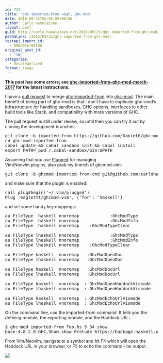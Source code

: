 ```yaml
---
id: 724
title: 'ghc-imported-from =&gt; ghc-mod'
date: 2016-09-25T00:00:00+00:00
author: Carlo Hamalainen
layout: post
guid: http://carlo-hamalainen.net/2016/09/25/ghc-imported-from-ghc-mod/
permalink: /2016/09/25/ghc-imported-from-ghc-mod/
restapi_import_id:
  - 596a05ef0330b
original_post_id:
  - "16"
categories:
  - Uncategorized
format: image
---
```

 **This post has some errors; see [ghc-imported-from&#8211;ghc-mod-march-2017](https://carlo-hamalainen.net/blog/2017/3/19/ghc-imported-from--ghc-mod-march-2017) for the latest instructions.** 

I have a [pull request](https://github.com/DanielG/ghc-mod/pull/823) to merge [ghc-imported-from](https://hackage.haskell.org/package/ghc-imported-from) into [ghc-mod](https://github.com/DanielG/ghc-mod). The main benefit of being part of ghc-mod is that I don&#8217;t have to duplicate ghc-mod&#8217;s infrastructure for handling sandboxes, GHC options, interfaces to other build tools like Stack, and compatibility with more versions of GHC.

The pull request is still under review, so until then you can try it out by cloning the development branches: 

<pre>git clone -b imported-from https://github.com/DanielG/ghc-mod.git ghc-mod-imported-from
cd ghc-mod-imported-from
cabal update && cabal sandbox init && cabal install
export PATH=`pwd`/.cabal-sandbox/bin:$PATH
</pre>

Assuming that you use [Plugged](https://github.com/junegunn/vim-plug) for managing  
Vim/Neovim plugins, also grab my branch of ghcmod-vim: 

<pre>git clone -b ghcmod-imported-from-cmd git@github.com:carlohamalainen/ghcmod-vim.git $HOME/.vim/plugged/ghcmod-vim
</pre>

and make sure that the plugin is enabled: 

<pre>call plug#begin('~/.vim/plugged')
Plug 'eagletmt/ghcmod-vim', {'for': 'haskell'}
</pre>

and set some handy key mappings: 

<pre>au FileType  haskell nnoremap            :GhcModType
au FileType  haskell nnoremap            :GhcModInfo
au FileType  haskell nnoremap    :GhcModTypeClear

au FileType lhaskell nnoremap            :GhcModType
au FileType lhaskell nnoremap            :GhcModInfo
au FileType lhaskell nnoremap    :GhcModTypeClear

au FileType haskell  nnoremap   :GhcModOpenDoc
au FileType lhaskell nnoremap   :GhcModOpenDoc

au FileType haskell  nnoremap   :GhcModDocUrl
au FileType lhaskell nnoremap   :GhcModDocUrl

au FileType haskell  vnoremap  : GhcModOpenHaddockVismode
au FileType lhaskell vnoremap  : GhcModOpenHaddockVismode

au FileType haskell  vnoremap  : GhcModEchoUrlVismode
au FileType lhaskell vnoremap  : GhcModEchoUrlVismode
</pre>

On the command line, use the imported-from command. It tells you the defining module, the exporting module, and the Haddock URL: 

<pre>$ ghc-mod imported-from Foo.hs 9 34 show
base-4.8.2.0:GHC.Show.show Prelude https://hackage.haskell.org/package/base-4.8.2.0/docs/Prelude.html
</pre>

From Vim/Neovim, navigate to a symbol and hit F4 which will open the Haddock URL in your browser, or F5 to echo the command-line output. 

<img src="https://i0.wp.com/s3.amazonaws.com/carlo-hamalainen.net/oldblog/blogdata/x-2016-09/ghc-imported-from-url.png?w=600&#038;ssl=1" data-recalc-dims="1" />